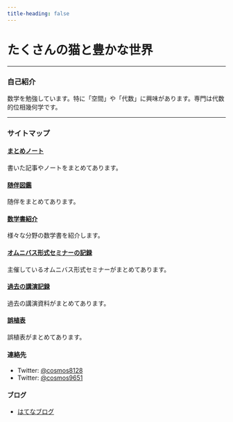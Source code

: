 ```yaml
---
title-heading: false
---
```


# たくさんの猫と豊かな世界
<!-- [sample pdf](pdf/sample_diagram.pdf) -->

---

### 自己紹介
数学を勉強しています。特に「空間」や「代数」に興味があります。専門は代数的位相幾何学です。



---
### サイトマップ

#### <a href="/notes">まとめノート</a>
書いた記事やノートをまとめてあります。


#### <a href="/adjoint">随伴図鑑</a>
随伴をまとめてあります。


#### <a href="/posts">数学書紹介</a>
様々な分野の数学書を紹介します。


#### <a href="/omnibus">オムニバス形式セミナーの記録</a>
主催しているオムニバス形式セミナーがまとめてあります。


#### <a href="/links">過去の講演記録</a>
過去の講演資料がまとめてあります。

#### <a href="/errata">誤植表</a>
誤植表がまとめてあります。

#### <span style="font-size:11pt;">連絡先</span>
- Twitter: [@cosmos8128](https://twitter.com/@cosmos8128)
- Twitter: [@cosmos9651](https://twitter.com/@cosmos9651)

#### <span style="font-size:11pt;">ブログ</span>
- [はてなブログ](https://ibu8128.hatenablog.com)

